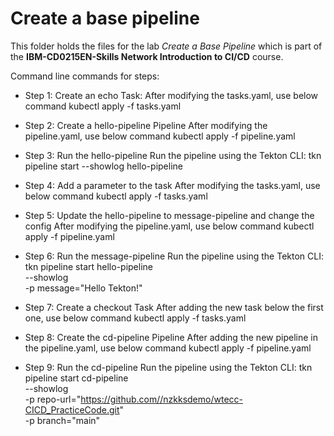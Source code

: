 # Create a base pipeline

This folder holds the files for the lab _Create a Base Pipeline_ which is part of the **IBM-CD0215EN-Skills Network Introduction to CI/CD** course.

Command line commands for steps:
- Step 1: Create an echo Task:
    After modifying the tasks.yaml, use below command
    kubectl apply -f tasks.yaml

- Step 2: Create a hello-pipeline Pipeline
    After modifying the pipeline.yaml, use below command
    kubectl apply -f pipeline.yaml

- Step 3: Run the hello-pipeline
    Run the pipeline using the Tekton CLI:
    tkn pipeline start --showlog hello-pipeline

- Step 4: Add a parameter to the task
    After modifying the tasks.yaml, use below command
    kubectl apply -f tasks.yaml

- Step 5: Update the hello-pipeline to message-pipeline and change the config
    After modifying the pipeline.yaml, use below command
    kubectl apply -f pipeline.yaml

- Step 6: Run the message-pipeline
    Run the pipeline using the Tekton CLI:
    tkn pipeline start hello-pipeline \
    --showlog  \
    -p message="Hello Tekton!"

- Step 7: Create a checkout Task
    After adding the new task below the first one, use below command
    kubectl apply -f tasks.yaml

- Step 8: Create the cd-pipeline Pipeline
    After adding the new pipeline in the pipeline.yaml, use below command
    kubectl apply -f pipeline.yaml

- Step 9: Run the cd-pipeline
    Run the pipeline using the Tekton CLI:
    tkn pipeline start cd-pipeline \
    --showlog  \
    -p repo-url="https://github.com//nzkksdemo/wtecc-CICD_PracticeCode.git" \
    -p branch="main"